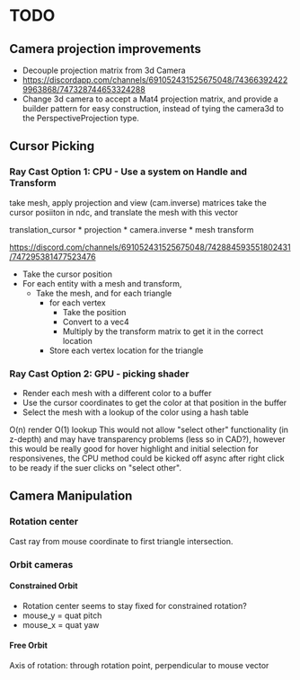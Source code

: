 # TODO

## Camera projection improvements 

* Decouple projection matrix from 3d Camera
* https://discordapp.com/channels/691052431525675048/743663924229963868/747328744653324288
* Change 3d camera to accept a Mat4 projection matrix, and provide a builder pattern for easy construction, instead of tying the camera3d to the PerspectiveProjection type.

## Cursor Picking

### Ray Cast Option 1: CPU - Use a system on Handle<Mesh> and Transform

take mesh, apply projection and view (cam.inverse) matrices
take the cursor posiiton in ndc, and translate the mesh with this vector

translation_cursor * projection * camera.inverse * mesh transform

https://discord.com/channels/691052431525675048/742884593551802431/747295381477523476

* Take the cursor position
* For each entity with a mesh and transform,
  * Take the mesh, and for each triangle
    * for each vertex
      * Take the position
      * Convert to a vec4
      * Multiply by the transform matrix to get it in the correct location
    * Store each vertex location for the triangle

### Ray Cast Option 2: GPU - picking shader

* Render each mesh with a different color to a buffer
* Use the cursor coordinates to get the color at that position in the buffer 
* Select the mesh with a lookup of the color using a hash table

O(n) render O(1) lookup
 This would not allow "select other" functionality (in z-depth) and may have
transparency problems (less so in CAD?), however this would be really good for hover highlight
and initial selection for responsivenes, the CPU method could be kicked off async after right
click to be ready if the suer clicks on "select other".


## Camera Manipulation

### Rotation center

Cast ray from mouse coordinate to first triangle intersection.

### Orbit cameras

#### Constrained Orbit

* Rotation center seems to stay fixed for constrained rotation?
* mouse_y = quat pitch
* mouse_x = quat yaw

#### Free Orbit
Axis of rotation: through rotation point, perpendicular to mouse vector

